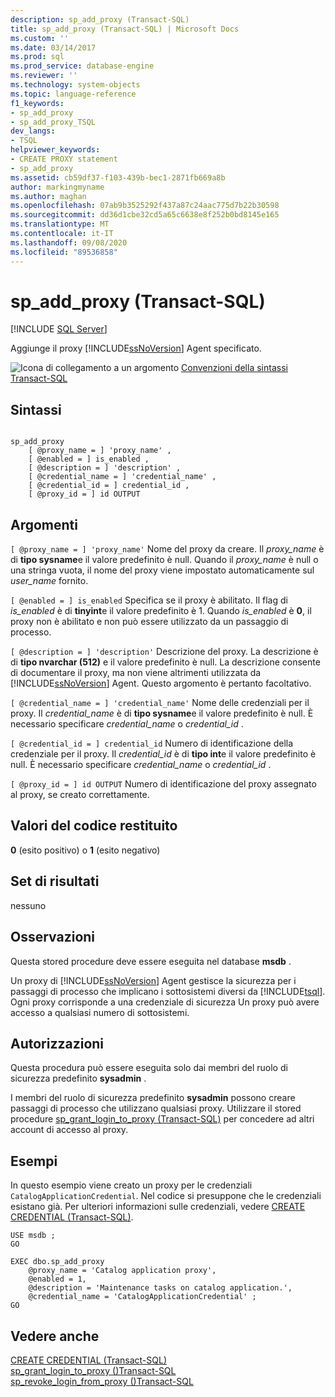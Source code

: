 ```yaml
---
description: sp_add_proxy (Transact-SQL)
title: sp_add_proxy (Transact-SQL) | Microsoft Docs
ms.custom: ''
ms.date: 03/14/2017
ms.prod: sql
ms.prod_service: database-engine
ms.reviewer: ''
ms.technology: system-objects
ms.topic: language-reference
f1_keywords:
- sp_add_proxy
- sp_add_proxy_TSQL
dev_langs:
- TSQL
helpviewer_keywords:
- CREATE PROXY statement
- sp_add_proxy
ms.assetid: cb59df37-f103-439b-bec1-2871fb669a8b
author: markingmyname
ms.author: maghan
ms.openlocfilehash: 07ab9b3525292f437a87c24aac775d7b22b30598
ms.sourcegitcommit: dd36d1cbe32cd5a65c6638e8f252b0bd8145e165
ms.translationtype: MT
ms.contentlocale: it-IT
ms.lasthandoff: 09/08/2020
ms.locfileid: "89536858"
---
```

# <a name="sp_add_proxy-transact-sql"></a>sp_add_proxy (Transact-SQL)
[!INCLUDE [SQL Server](../../includes/applies-to-version/sqlserver.md)]

  Aggiunge il proxy [!INCLUDE[ssNoVersion](../../includes/ssnoversion-md.md)] Agent specificato.  
  
 ![Icona di collegamento a un argomento](../../database-engine/configure-windows/media/topic-link.gif "Icona di collegamento a un argomento") [Convenzioni della sintassi Transact-SQL](../../t-sql/language-elements/transact-sql-syntax-conventions-transact-sql.md)  
  
## <a name="syntax"></a>Sintassi  
  
```  
  
sp_add_proxy  
    [ @proxy_name = ] 'proxy_name' ,  
    [ @enabled = ] is_enabled ,  
    [ @description = ] 'description' ,  
    [ @credential_name = ] 'credential_name' ,  
    [ @credential_id = ] credential_id ,  
    [ @proxy_id = ] id OUTPUT   
```  
  
## <a name="arguments"></a>Argomenti  
`[ @proxy_name = ] 'proxy_name'` Nome del proxy da creare. Il *proxy_name* è di **tipo sysname**e il valore predefinito è null. Quando il *proxy_name* è null o una stringa vuota, il nome del proxy viene impostato automaticamente sul *user_name* fornito.  
  
`[ @enabled = ] is_enabled` Specifica se il proxy è abilitato. Il flag di *is_enabled* è di **tinyint**e il valore predefinito è 1. Quando *is_enabled* è **0**, il proxy non è abilitato e non può essere utilizzato da un passaggio di processo.  
  
`[ @description = ] 'description'` Descrizione del proxy. La descrizione è di **tipo nvarchar (512)** e il valore predefinito è null. La descrizione consente di documentare il proxy, ma non viene altrimenti utilizzata da [!INCLUDE[ssNoVersion](../../includes/ssnoversion-md.md)] Agent. Questo argomento è pertanto facoltativo.  
  
`[ @credential_name = ] 'credential_name'` Nome delle credenziali per il proxy. Il *credential_name* è di **tipo sysname**e il valore predefinito è null. È necessario specificare *credential_name* o *credential_id* .  
  
`[ @credential_id = ] credential_id` Numero di identificazione della credenziale per il proxy. Il *credential_id* è di **tipo int**e il valore predefinito è null. È necessario specificare *credential_name* o *credential_id* .  
  
`[ @proxy_id = ] id OUTPUT` Numero di identificazione del proxy assegnato al proxy, se creato correttamente.  
  
## <a name="return-code-values"></a>Valori del codice restituito  
 **0** (esito positivo) o **1** (esito negativo)  
  
## <a name="result-sets"></a>Set di risultati  
 nessuno  
  
## <a name="remarks"></a>Osservazioni  
 Questa stored procedure deve essere eseguita nel database **msdb** .  
  
 Un proxy di [!INCLUDE[ssNoVersion](../../includes/ssnoversion-md.md)] Agent gestisce la sicurezza per i passaggi di processo che implicano i sottosistemi diversi da [!INCLUDE[tsql](../../includes/tsql-md.md)]. Ogni proxy corrisponde a una credenziale di sicurezza Un proxy può avere accesso a qualsiasi numero di sottosistemi.  
  
## <a name="permissions"></a>Autorizzazioni  
 Questa procedura può essere eseguita solo dai membri del ruolo di sicurezza predefinito **sysadmin** .  
  
 I membri del ruolo di sicurezza predefinito **sysadmin** possono creare passaggi di processo che utilizzano qualsiasi proxy. Utilizzare il stored procedure [sp_grant_login_to_proxy &#40;Transact-SQL&#41;](../../relational-databases/system-stored-procedures/sp-grant-login-to-proxy-transact-sql.md) per concedere ad altri account di accesso al proxy.  
  
## <a name="examples"></a>Esempi  
 In questo esempio viene creato un proxy per le credenziali `CatalogApplicationCredential`. Nel codice si presuppone che le credenziali esistano già. Per ulteriori informazioni sulle credenziali, vedere [CREATE CREDENTIAL &#40;Transact-SQL&#41;](../../t-sql/statements/create-credential-transact-sql.md).  
  
```  
USE msdb ;  
GO  
  
EXEC dbo.sp_add_proxy  
    @proxy_name = 'Catalog application proxy',  
    @enabled = 1,  
    @description = 'Maintenance tasks on catalog application.',  
    @credential_name = 'CatalogApplicationCredential' ;  
GO  
```  
  
## <a name="see-also"></a>Vedere anche  
 [CREATE CREDENTIAL &#40;Transact-SQL&#41;](../../t-sql/statements/create-credential-transact-sql.md)   
 [sp_grant_login_to_proxy &#40;&#41;Transact-SQL ](../../relational-databases/system-stored-procedures/sp-grant-login-to-proxy-transact-sql.md)   
 [sp_revoke_login_from_proxy &#40;&#41;Transact-SQL ](../../relational-databases/system-stored-procedures/sp-revoke-login-from-proxy-transact-sql.md)  
  
  
